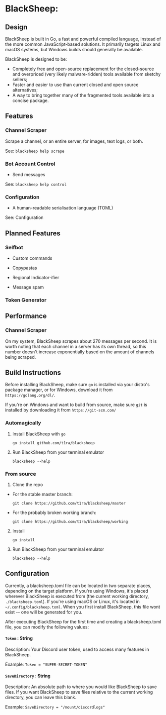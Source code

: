 # BlackSheep: <cool tagline>

## Design

BlackSheep is built in Go, a fast and powerful compiled language, instead of the
more common JavaScript-based solutions. It primarily targets Linux and macOS
systems, but Windows builds should generally be available.

BlackSheep is designed to be:
* Completely free and open-source replacement for the closed-source and
overpriced (very likely malware-ridden) tools available from sketchy sellers;
* Faster and easier to use than current closed and open source alternatives;
* A way to bring together many of the fragmented tools available into a concise
package.

## Features

### Channel Scraper

Scrape a channel, or an entire server, for images, text logs, or
both.

See: `blacksheep help scrape`

### Bot Account Control

* Send messages

See: `blacksheep help control`

### Configuration

* A human-readable serialisation language (TOML)

See: Configuration

## Planned Features

### Selfbot

* Custom commands

* Copypastas

* Regional Indicator-ifier

* Message spam

### Token Generator

## Performance

### Channel Scraper

On my system, BlackSheep scrapes about 270 messages per second. It is worth
noting that each channel in a server has its own thread, so this number doesn't
increase exponentially based on the amount of channels being scraped.

## Build Instructions

Before installing BlackSheep, make sure `go` is installed via your distro's
package manager, or for Windows, download it from `https://golang.org/dl/`.

If you're on Windows and want to build from source, make sure `git` is installed
by downloading it from `https://git-scm.com/`

### Automagically


1. Install BlackSheep with `go`

    `go install github.com/t1ra/blacksheep`

2. Run BlackSheep from your terminal emulator

    `blacksheep --help`

### From source

1. Clone the repo


* For the stable master branch:

    `git clone https://github.com/t1ra/blacksheep/master`

* For the probably broken working branch:

    `git clone https://github.com/t1ra/blacksheep/working`


2. Install

    `go install`

3. Run BlackSheep from your terminal emulator

    `blacksheep --help`

## Configuration

Currently, a blacksheep.toml file can be located in two separate places,
depending on the target platform. If you're using Windows, it's placed wherever
BlackSheep is executed from (the current working directory,
`./blacksheep.toml`). If you're using macOS or Linux, it's located in
`~/.config/blacksheep.toml`. When you first install BlackSheep, this file wont
exist -- one will be generated for you.

After executing BlackSheep for the first time and creating a blacksheep.toml
file, you can modify the following values:

#### `Token` : String

Description: Your Discord user token, used to access many features in
BlackSheep.

Example: `Token = "SUPER-SECRET-TOKEN"`

#### `SaveDirectory` : String

Description: An absolute path to where you would like BlackSheep to save files.
If you want BlackSheep to save files relative to the current working directory,
you can leave this blank.

Example: `SaveDirectory = "/mount/discordlogs"`
